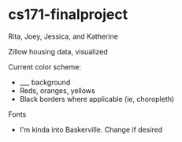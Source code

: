 # cs171-finalproject

Rita, Joey, Jessica, and Katherine

Zillow housing data, visualized 


Current color scheme: 

- ___ background
- Reds, oranges, yellows
- Black borders where applicable (ie, choropleth)

Fonts
- I'm kinda into Baskerville. Change if desired